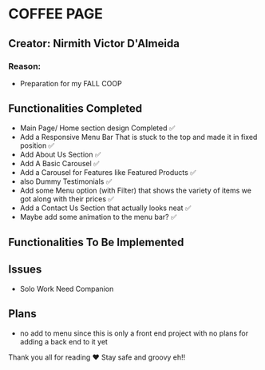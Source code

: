 # COFFEE PAGE 

## Creator: Nirmith Victor D'Almeida

### Reason:
- Preparation for my FALL COOP

## Functionalities Completed
- Main Page/ Home section design Completed ✅
- Add a Responsive Menu Bar That is stuck to the top and made it in fixed position ✅
- Add About Us Section ✅
- Add A Basic Carousel ✅
- Add a Carousel for Features like Featured Products ✅
- also Dummy Testimonials ✅
- Add some Menu option (with Filter) that shows the variety of items we got along with their prices ✅
- Add a Contact Us Section that actually looks neat ✅
- Maybe add some animation to the menu bar? ✅

## Functionalities To Be Implemented


## Issues
- Solo Work Need Companion

## Plans
- no add to menu since this is only a front end project with no plans for adding a back end to it yet 

Thank you all for reading ♥  Stay safe and groovy eh!!
